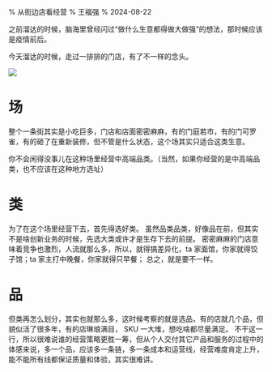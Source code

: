 % 从街边店看经营
% 王福强
% 2024-08-22



之前溜达的时候，脑海里曾经闪过“做什么生意都得做大做强”的想法，那时候应该是疫情前后。

今天溜达的时候，走过一排排的门店，有了不一样的念头。

![](https://img.afoo.me?url=https://images.afoo.me/file/d8e6c3d189873e64a8cb3.jpg&quality=80&action=scale!0.5|watermark!https://afoo.me/images/afoo.PNG,0,0)

# 场

整个一条街其实是小吃巨多，门店和店面密密麻麻，有的门庭若市，有的门可罗雀，有的砸了在重新装修，但不管是什么状态，这个场其实只适合这类生意。

你不会闲得没事儿在这种场里经营中高端品类。（当然，如果你经营的是中高端品类，也不应该在这种地方选址）

# 类

为了在这个场里经营下去，首先得选好类。 虽然品类品类，好像品在前，但其实不是啥创新业务的时候，先选大类或许才是生存下去的前提。 密密麻麻的门店意味着竞争也激烈，人流就那么多，所以，就得搞差异化，ta 家面馆，你家就得饺子馆；ta 家主打中晚餐，你家就得只早餐； 总之，就是要不一样。

# 品

但类再怎么划分，其实也就那么多，这时候考察的就是选品，有的店就几个品，但貌似活了很多年，有的店琳琅满目， SKU 一大堆，想吃啥都尽量满足。 不干这一行，所以很难说谁的经营策略更胜一筹，但从个人交付其它产品和服务的过程中的体感来说，多一个品，应该多一条链，多一条成本和运营线，经营难度肯定上升，能不能所有线都保证质量和体验，其实很难讲。





